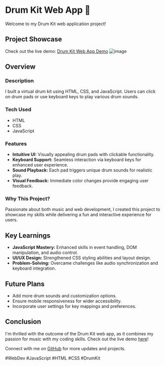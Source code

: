 # Drum Kit Web App 🥁

Welcome to my Drum Kit web application project!

## Project Showcase


Check out the live demo: [Drum Kit Web App Demo](https://n4nikhilofficial.github.io/Drumkit-webapp/)
![image](https://github.com/Nikhilconnectnow/Drumkit-Game/assets/171763911/bcf166f4-496f-4260-afec-77a515d80643)


## Overview

### Description

I built a virtual drum kit using HTML, CSS, and JavaScript. Users can click on drum pads or use keyboard keys to play various drum sounds.

### Tech Used

- HTML
- CSS
- JavaScript

### Features

- **Intuitive UI:** Visually appealing drum pads with clickable functionality.
- **Keyboard Support:** Seamless interaction via keyboard keys for enhanced user experience.
- **Sound Playback:** Each pad triggers unique drum sounds for realistic play.
- **Visual Feedback:** Immediate color changes provide engaging user feedback.

### Why This Project?

Passionate about both music and web development, I created this project to showcase my skills while delivering a fun and interactive experience for users.

## Key Learnings

- **JavaScript Mastery:** Enhanced skills in event handling, DOM manipulation, and audio control.
- **UI/UX Design:** Strengthened CSS styling abilities and layout design.
- **Problem-Solving:** Overcame challenges like audio synchronization and keyboard integration.

## Future Plans

- Add more drum sounds and customization options.
- Ensure mobile responsiveness for wider accessibility.
- Incorporate user settings for key mappings and preferences.

## Conclusion

I'm thrilled with the outcome of the Drum Kit web app, as it combines my passion for music with my coding skills. Check out the live demo [here](https://n4nikhilofficial.github.io/Drumkit-webapp/)!

Connect with me on [GitHub](https://github.com/Nikhilconnectnow) for more updates and projects.

\#WebDev #JavaScript #HTML #CSS #DrumKit
